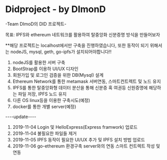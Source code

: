 ﻿# Didproject - by DImonD

-Team DImoD의 DID 프로젝트-

목표: IPFS와 ethereum 네트워크를 활용하여 탈중앙화 신분증명 방식을 만들어보자

**해당 프로젝트는 localhost에서만 구축을 진행하였습니다, 또한 동작이 되기 위해서는 nodeJS, mysql, geth, go-ipfs가 설치되어야합니다!!

1. nodeJS를 활용한 서버 구축
2. BootStrap를 이용하 UI/UX 디자인
3. 회원가입 및 로그인 검증을 위한 DB(Mysql) 설계
4. Ethereum Network를 통한 metamask 서버연동, 스마트컨트렉트 및 노드 유지  
5. IPFS를 통한 탈중앙화형 데이터 분산을 통해 신분증 혹 여권등 신원증명에 해당하는 파일 저장, IPFS 노드 유지
6. 다른 OS linux등을 이용한 구축시도(예정)
7. docker를 통한 개별 server(예정)


----update----
1) 2019-11-04 Login 및 HelloExpress(Express framwork) 업로드
2) 2019-11-04 불필요한 파일들 제거
3) 2019-11-05 IPFS 동작이 필요한 UI/UX 추가 및 IPFS 설치 방법 업로드
4) 2019-11-06 go-ethereum 환경구축 server와의 연동 스마트 컨트렉트 작성 및 연동
